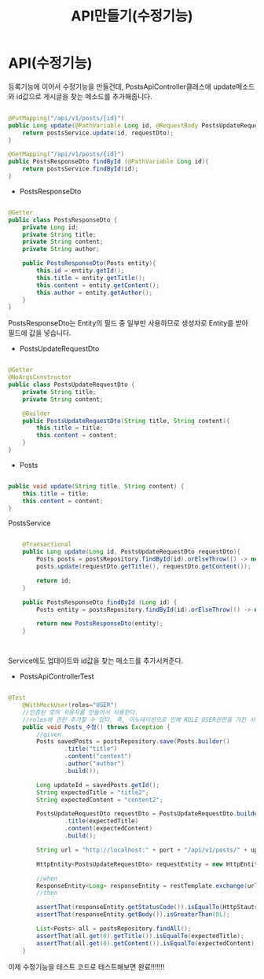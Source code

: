 ﻿---
title: API만들기(수정기능)
categories:
- blogging
last_modified_at: 2022-01-05T17:00:00+09:00
toc: true
---

# API(수정기능)

등록기능에 이어서 수정기능을 만들건데, PostsApiController클래스에 update메소드와 id값으로 게시글을 찾는 메소드를 추가해줍니다.


```java

@PutMapping("/api/v1/posts/{id}")
public Long update(@PathVariable Long id, @RequestBody PostsUpdateRequestDto requestDto){
    return postsService.update(id, requestDto);
}

@GetMapping("/api/v1/posts/{id}")
public PostsResponseDto findById (@PathVariable Long id){
    return postsService.findById(id);
}

```


- PostsResponseDto


```java

@Getter
public class PostsResponseDto {
    private Long id;
    private String title;
    private String content;
    private String author;

    public PostsResponseDto(Posts entity){
        this.id = entity.getId();
        this.title = entity.getTitle();
        this.content = entity.getContent();
        this.author = entity.getAuthor();
    }
}

```

PostsResponseDto는 Entity의 필드 중 일부만 사용하므로 생성자로 Entity를 받아 필드에 값을 넣습니다.


- PostsUpdateRequestDto


```java

@Getter
@NoArgsConstructor
public class PostsUpdateRequestDto {
    private String title;
    private String content;

    @Builder
    public PostsUpdateRequestDto(String title, String content){
        this.title = title;
        this.content = content;
    }
}

```

- Posts


```java

public void update(String title, String content) {
    this.title = title;
    this.content = content;
}


```

PostsService


```java

    @Transactional
    public Long update(Long id, PostsUpdateRequestDto requestDto){
        Posts posts = postsRepository.findById(id).orElseThrow(() -> new IllegalArgumentException("해당 게시글이 없습니다. id=" + id));
        posts.update(requestDto.getTitle(), requestDto.getContent());

        return id;
    }

    public PostsResponseDto findById (Long id) {
        Posts entity = postsRepository.findById(id).orElseThrow(() -> new IllegalArgumentException("해당 게시글이 없습니다. id=" + id));

        return new PostsResponseDto(entity);
    }




```

Service에도 업데이트와 id값을 찾는 메소드를 추가시켜준다.



- PostsApiControllerTest

```java

@Test
    @WithMockUser(roles="USER")
    //인증된 모의 사용자를 만들어서 사용한다.
    //roles에 권한 추가할 수 있다. 즉, 어노테이션으로 인해 ROLE_USER권한을 가진 사용자가 API를 요청하는것과 같은 효과를 가지게 된다.
    public void Posts_수정() throws Exception {
        //given
        Posts savedPosts = postsRepository.save(Posts.builder()
                .title("title")
                .content("content")
                .author("author")
                .build());

        Long updateId = savedPosts.getId();
        String expectedTitle = "title2";
        String expectedContent = "content2";

        PostsUpdateRequestDto requestDto = PostsUpdateRequestDto.builder()
                .title(expectedTitle)
                .content(expectedContent)
                .build();

        String url = "http://localhost:" + port + "/api/v1/posts/" + updateId;

        HttpEntity<PostsUpdateRequestDto> requestEntity = new HttpEntity<>(requestDto);

        //when
        ResponseEntity<Long> responseEntity = restTemplate.exchange(url, HttpMethod.PUT, requestEntity, Long.class);
        //then

        assertThat(responseEntity.getStatusCode()).isEqualTo(HttpStauts.OK);
        assertThat(responseEntity.getBody()).isGreaterThan(0L);

        List<Posts> all = postsRepository.findAll();
        assertThat(all.get(0).getTitle()).isEqualTo(expectedTitle);
        assertThat(all.get(0).getContent()).isEqualTo(expectedContent);
    }

```

이제 수정기능을 테스트 코드로 테스트해보면 완료!!!!!!!